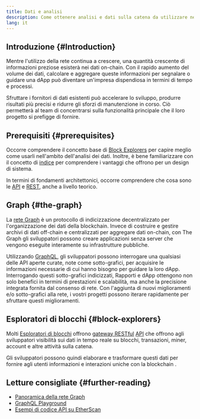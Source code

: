 ```yaml
---
title: Dati e analisi
description: Come ottenere analisi e dati sulla catena da utilizzare nelle dapp
lang: it
---
```


## Introduzione {#Introduction}

Mentre l'utilizzo della rete continua a crescere, una quantità crescente di informazioni preziose esisterà nei dati on-chain. Con il rapido aumento del volume dei dati, calcolare e aggregare queste informazioni per segnalare o guidare una dApp può diventare un'impresa dispendiosa in termini di tempo e processi.

Sfruttare i fornitori di dati esistenti può accelerare lo sviluppo, produrre risultati più precisi e ridurre gli sforzi di manutenzione in corso. Ciò permetterà al team di concentrarsi sulla funzionalità principale che il loro progetto si prefigge di fornire.

## Prerequisiti {#prerequisites}

Occorre comprendere il concetto base di [Block Explorers](/developers/docs/data-and-analytics/block-explorers/) per capire meglio come usarli nell'ambito dell'analisi dei dati. Inoltre, è bene familiarizzare con il concetto di [indice](/glossary/#index) per comprendere i vantaggi che offrono per un design di sistema.

In termini di fondamenti architettonici, occorre comprendere che cosa sono le [API](https://www.wikipedia.org/wiki/API) e [REST](https://www.wikipedia.org/wiki/Representational_state_transfer), anche a livello teorico.

## Graph {#the-graph}

La [rete Graph](https://thegraph.com/) è un protocollo di indicizzazione decentralizzato per l'organizzazione dei dati della blockchain. Invece di costruire e gestire archivi di dati off-chain e centralizzati per aggregare dati on-chain, con The Graph gli sviluppatori possono creare applicazioni senza server che vengono eseguite interamente su infrastrutture pubbliche.

Utilizzando [GraphQL](https://graphql.org/), gli sviluppatori possono interrogare una qualsiasi delle API aperte curate, note come sotto-grafici, per acquisire le informazioni necessarie di cui hanno bisogno per guidare la loro dApp. Interrogando questi sotto-grafici indicizzati, Rapporti e dApp ottengono non solo benefici in termini di prestazioni e scalabilità, ma anche la precisione integrata fornita dal consenso di rete. Con l'aggiunta di nuovi miglioramenti e/o sotto-grafici alla rete, i vostri progetti possono iterare rapidamente per sfruttare questi miglioramenti.

## Esploratori di blocchi {#block-explorers}

Molti [Esploratori di blocchi](/developers/docs/data-and-analytics/block-explorers/) offrono [gateway RESTful](https://www.wikipedia.org/wiki/Representational_state_transfer) [API](https://www.wikipedia.org/wiki/API) che offrono agli sviluppatori visibilità sui dati in tempo reale su blocchi, transazioni, miner, account e altre attività sulla catena.

Gli sviluppatori possono quindi elaborare e trasformare questi dati per fornire agli utenti informazioni e interazioni uniche con la blockchain [](/glossary/#blockchain).

## Letture consigliate {#further-reading}

- [Panoramica della rete Graph](https://thegraph.com/docs/network#overview)
- [GraphQL Playground](https://thegraph.com/explorer/subgraph/graphprotocol/graph-network-mainnet?version=current)
- [Esempi di codice API su EtherScan](https://etherscan.io/apis#contracts)
